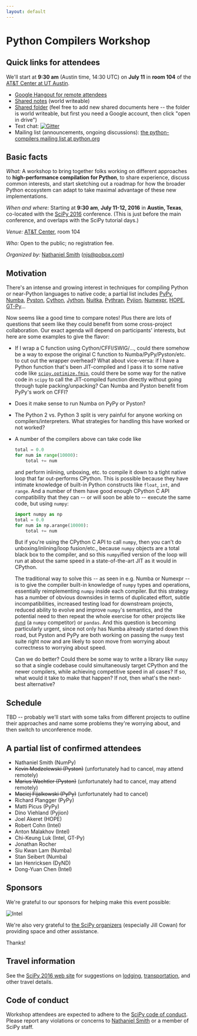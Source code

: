 ```yaml
---
layout: default
---
```


# Python Compilers Workshop

## Quick links for attendees

We'll start at **9:30 am** (Austin time, 14:30 UTC) on **July 11**
in **room 104** of the
[AT&T Center at UT Austin](http://www.meetattexas.com/).

* [Google Hangout for remote attendees](https://hangouts.google.com/call/2z2tx37hbncljbvrrjkh66wetqe)
* [Shared notes](https://docs.google.com/document/d/1jGksgI96LdYQODa9Fca7EttFEGQfNODphVmbCX0DD1k/edit?usp=sharing) (world writeable)
* [Shared folder](https://drive.google.com/open?id=0B7lxgmXY3xBLM2JFa0dlaXc3bXM)
  (feel free to add new shared documents here -- the folder is world
  writeable, but first you need a Google account, then click "open in drive")
* Text chat: [![Gitter](https://badges.gitter.im/python-compilers-workshop/chat.svg)](https://gitter.im/python-compilers-workshop/chat)
* Mailing list (announcements, ongoing discussions): [the python-compilers mailing list at python.org](https://mail.python.org/mailman/listinfo/python-compilers)

## Basic facts

*What:* A workshop to bring together folks working on different
approaches to **high-performance compilation for Python**, to share
experience, discuss common interests, and start sketching out a
roadmap for how the broader Python ecosystem can adapt to take maximal
advantage of these new implementations.

*When and where:* Starting at **9:30 am**, **July 11-12, 2016** in
**Austin, Texas**, co-located with the
[SciPy 2016](http://scipy2016.scipy.org) conference. (This is just
before the main conference, and overlaps with the SciPy tutorial
days.)

*Venue:* [AT&T Center](http://www.meetattexas.com/), room 104

*Who:* Open to the public; no registration fee.

*Organized by:* [Nathaniel Smith](https://vorpus.org)
([njs@pobox.com](mailto:njs@pobox.com))


## Motivation

There's an intense and growing interest in techniques for compiling
Python or near-Python languages to native code; a partial list
includes [PyPy](http://pypy.org/), [Numba](http://numba.pydata.org/),
[Pyston](https://github.com/dropbox/pyston),
[Cython](http://cython.org/), [Jython](http://www.jython.org/),
[Nuitka](http://nuitka.net/),
[Pythran](https://github.com/serge-sans-paille/pythran),
[Pyjion](https://github.com/Microsoft/Pyjion),
[Numexpr](https://github.com/pydata/numexpr),
[HOPE](http://www.cosmology.ethz.ch/research/software-lab/HOPE.html),
[GT-Py](https://software.intel.com/en-us/blogs/2016/03/22/gt-py-accelerating-numpy-programs-with-minimal-programming-effort)...

Now seems like a good time to compare notes! Plus there are lots of
questions that seem like they could benefit from some cross-project
collaboration. Our exact agenda will depend on participants' interests,
but here are some examples to give the flavor:

* If I wrap a C function using Cython/CFFI/SWIG/..., could there
  somehow be a way to expose the original C function to
  Numba/PyPy/Pyston/etc. to cut out the wrapper overhead? What about
  vice-versa: if I have a Python function that's been JIT-compiled and
  I pass it to some native code like
  [`scipy.optimize.fmin`](https://docs.scipy.org/doc/scipy/reference/generated/scipy.optimize.fmin.html#scipy.optimize.fmin),
  could there be some way for the native code in `scipy` to call the
  JIT-compiled function directly without going through tuple
  packing/unpacking? Can Numba and Pyston benefit from PyPy's work on
  CFFI?

* Does it make sense to run Numba on PyPy or Pyston?

* The Python 2 vs. Python 3 split is very painful for anyone working
  on compilers/interpreters. What strategies for handling this have
  worked or not worked?

* A number of the compilers above can take code like

  ~~~python
  total = 0.0
  for num in range(10000):
      total += num
  ~~~

  and perform inlining, unboxing, etc. to compile it down to a tight
  native loop that far out-performs CPython. This is possible because
  they have intimate knowledge of built-in Python constructs like
  `float`, `int`, and `range`.  And a number of them have good enough
  CPython C API compatibility that they can -- or will soon be able to
  -- execute the same code, but using `numpy`:

  ~~~python
  import numpy as np
  total = 0.0
  for num in np.arange(10000):
      total += num
  ~~~

  But if you're using the CPython C API to call `numpy`, then you
  can't do unboxing/inlining/loop fusion/etc., because `numpy` objects
  are a total black box to the compiler, and so this `numpy`ified
  version of the loop will run at about the same speed in a
  state-of-the-art JIT as it would in CPython.

  The traditional way to solve this -- as seen in e.g. Numba or
  Numexpr -- is to give the compiler built-in knowledge of `numpy`
  types and operations, essentially reimplementing `numpy` inside each
  compiler. But this strategy has a number of obvious downsides in
  terms of duplicated effort, subtle incompatibilities, increased
  testing load for downstream projects, reduced ability to evolve and
  improve `numpy`'s semantics, and the potential need to then repeat
  the whole exercise for other projects like
  [`dynd`](http://libdynd.org/) (a `numpy` competitor) or
  `pandas`. And this question is becoming particularly urgent, since
  not only has Numba already started down this road, but Pyston and
  PyPy are both working on passing the `numpy` test suite right now
  and are likely to soon move from worrying about correctness to
  worrying about speed.

  Can we do better? Could there be some way to write a library like
  `numpy` so that a single codebase could simultaneously target
  CPython and the newer compilers, while achieving competitive speed
  in all cases? If so, what would it take to make that happen? If not,
  then what's the next-best alternative?


## Schedule



TBD -- probably we'll start with some talks from different projects to
outline their approaches and name some problems they're worrying
about, and then switch to unconference mode.


## A partial list of confirmed attendees

* Nathaniel Smith (NumPy)
* ~~Kevin Modzelewski (Pyston)~~ (unfortunately had to cancel, may
  attend remotely)
* ~~Marius Wachtler (Pyston)~~ (unfortunately had to cancel, may
  attend remotely)
* ~~Maciej Fijalkowski (PyPy)~~ (unfortunately had to cancel)
* Richard Plangger (PyPy)
* Matti Picus (PyPy)
* Dino Viehland (Pyjion)
* Joel Akeret (HOPE)
* Robert Cohn (Intel)
* Anton Malakhov (Intel)
* Chi-Keung Luk (Intel, GT-Py)
* Jonathan Rocher
* Siu Kwan Lam (Numba)
* Stan Seibert (Numba)
* Ian Henricksen (DyND)
* Dong-Yuan Chen (Intel)


## Sponsors

We're grateful to our sponsors for helping make this event possible:

![Intel](/assets/intel-logo.png)

We're also very grateful to
[the SciPy organizers](http://scipy2016.scipy.org/ehome/146062/388083/)
(especially Jill Cowan) for providing space and other assistance.

Thanks!

## Travel information

See the [SciPy 2016 web site](http://scipy2016.scipy.org/) for
suggestions on
[lodging](http://scipy2016.scipy.org/ehome/146062/332952/?&&),
[transportation](http://scipy2016.scipy.org/ehome/146062/332955/?&&),
and other travel details.


## Code of conduct

Workshop attendees are expected to adhere to the
[SciPy code of conduct](http://scipy2016.scipy.org/ehome/146062/388087/?&&).
Please report any violations or concerns to
[Nathaniel Smith](mailto:njs@pobox.com) or a member of SciPy staff.
